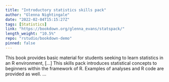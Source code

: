 ```yaml
---
title: "Introductory statistics skills pack"
author: "Glenna Nightingale"
date: "2022-02-04T15:15:27Z"
tags: [Statistics]
link: "https://bookdown.org/glenna_evans/statspack/"
length_weight: "10.5%"
repo: "rstudio/bookdown-demo"
pinned: false
---
```


This book provides basic material for students seeking to learn statistics in an R environment, [...] This skills pack introduces statistical concepts to beginners within the framework of R. Examples of analyses and R code are provided as well.  ...
